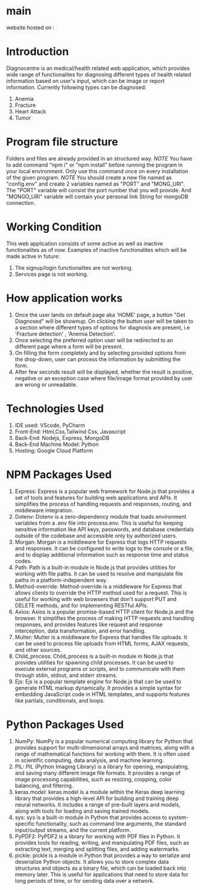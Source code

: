 # main
website hosted on :  
# Introduction
Diagnocentre is an medical/health related web application, which provides wide range of functionalites for diagnosing different types of health related information based on user's input, which can be image or report information.
Currently following types can be diagnosed: 
1) Anemia
2) Fracture
3) Heart Attack
4) Tumor

# Program file structure
Folders and files are already provided in an structured way. 
*NOTE* You have to add command "npm i" or "npm install" before running the program in your local environment.
Only use this command once on every installation of the given program.
*NOTE* You should create a new file named as "config.env" and create 2 variables named as "PORT" and "MONG_URI".
The "PORT" variable will consist the port number that you will provide. And "MONGO_URI" variable will contain your personal link String for mongoDB connection.

# Working Condition
This web application consists of some active as well as inactive functionalites as of now.
Examples of inactive functionalites which will be made active in future:
1) The signup/login functionalites are not working.
2) Services page is not working.

# How application works
1. Once the user lands on default page aka 'HOME' page, a button "Get Diagnosed" will be shownup. On clicking the button user will be taken to a section where different types of options for diagnosis are present, i.e 'Fracture detection' , 'Anemia Detection'.
2. Once selecting the preferred option user will be redirected to an different page where a form will be present. 
3. On filling the form completely and by selecting provided options from the drop-down, user can process the information by submitting the form.
4. After few seconds result will be displayed, whether the result is positive, negative or an exception case where file/image format provided by user are wrong or unreadable.

# Technologies Used
1. IDE used: VScode, PyCharm
2. Front-End: Html,Css,Tailwind Css, Javascript
3. Back-End: Nodejs, Express, MongoDB
4. Back-End Machine Model: Python
5. Hosting: Google Cloud Platform

# NPM Packages Used
1. Express: Express is a popular web framework for Node.js that provides a set of tools and features for building web applications and APIs. It simplifies the process of handling requests and responses, routing, and middleware integration.
2. Dotenv: Dotenv is a zero-dependency module that loads environment variables from a .env file into process.env. This is useful for keeping sensitive information like API keys, passwords, and database credentials outside of the codebase and accessible only by authorized users.
3. Morgan: Morgan is a middleware for Express that logs HTTP requests and responses. It can be configured to write logs to the console or a file, and to display additional information such as response time and status codes.
4. Path: Path is a built-in module in Node.js that provides utilities for working with file paths. It can be used to resolve and manipulate file paths in a platform-independent way.
5. Method-override: Method-override is a middleware for Express that allows clients to override the HTTP method used for a request. This is useful for working with web browsers that don't support PUT and DELETE methods, and for implementing RESTful APIs.
6. Axios: Axios is a popular promise-based HTTP client for Node.js and the browser. It simplifies the process of making HTTP requests and handling responses, and provides features like request and response interception, data transformation, and error handling.
7. Multer: Multer is a middleware for Express that handles file uploads. It can be used to process file uploads from HTML forms, AJAX requests, and other sources.
8. Child_process: Child_process is a built-in module in Node.js that provides utilities for spawning child processes. It can be used to execute external programs or scripts, and to communicate with them through stdin, stdout, and stderr streams.
9. Ejs: Ejs is a popular template engine for Node.js that can be used to generate HTML markup dynamically. It provides a simple syntax for embedding JavaScript code in HTML templates, and supports features like partials, conditionals, and loops.

# Python Packages Used
1. NumPy: NumPy is a popular numerical computing library for Python that provides support for multi-dimensional arrays and matrices, along with a range of mathematical functions for working with them. It is often used in scientific computing, data analysis, and machine learning.
2. PIL: PIL (Python Imaging Library) is a library for opening, manipulating, and saving many different image file formats. It provides a range of image processing capabilities, such as resizing, cropping, color balancing, and filtering.
3. keras.model: keras.model is a module within the Keras deep learning library that provides a high-level API for building and training deep neural networks. It includes a range of pre-built layers and models, along with tools for loading and saving trained models.
4. sys: sys is a built-in module in Python that provides access to system-specific functionality, such as command line arguments, the standard input/output streams, and the current platform.
5. PyPDF2: PyPDF2 is a library for working with PDF files in Python. It provides tools for reading, writing, and manipulating PDF files, such as extracting text, merging and splitting files, and adding watermarks.
6. pickle: pickle is a module in Python that provides a way to serialize and deserialize Python objects. It allows you to store complex data structures and objects as a binary file, which can be loaded back into memory later. This is useful for applications that need to store data for long periods of time, or for sending data over a network.
